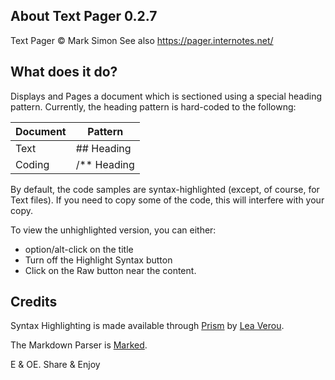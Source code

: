 ##	About Text Pager 0.2.7

Text Pager © Mark Simon
See also https://pager.internotes.net/

##	What does it do?

Displays and Pages a document which is sectioned using a special heading pattern.
Currently, the heading pattern is hard-coded to the followng:

| Document | Pattern     |
|----------|-------------|
| Text     | ## Heading  |
| Coding   | /** Heading |

By default, the code samples are syntax-highlighted (except, of course, for Text files).
If you need to copy some of the code, this will interfere with your copy.

To view the unhighlighted version, you can either:

- option/alt-click on the title
- Turn off the Highlight Syntax button
- Click on the Raw button near the content.

##	Credits

Syntax Highlighting is made available through [Prism](https://prismjs.com/) by [Lea Verou](https://lea.verou.me/).

The Markdown Parser is [Marked](https://marked.js.org/).

E & OE. Share & Enjoy
